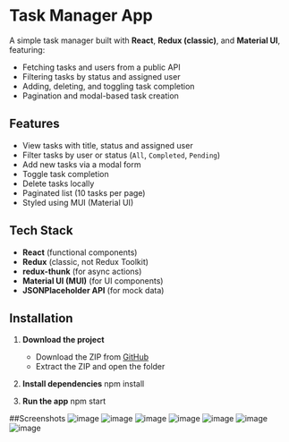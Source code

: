 # Task Manager App

A simple task manager built with **React**, **Redux (classic)**, and **Material UI**, featuring:

- Fetching tasks and users from a public API
- Filtering tasks by status and assigned user
- Adding, deleting, and toggling task completion
- Pagination and modal-based task creation

## Features

- View tasks with title, status and assigned user
- Filter tasks by user or status (`All`, `Completed`, `Pending`)
- Add new tasks via a modal form
- Toggle task completion
- Delete tasks locally
- Paginated list (10 tasks per page)
- Styled using MUI (Material UI)

## Tech Stack

- **React** (functional components)
- **Redux** (classic, not Redux Toolkit)
- **redux-thunk** (for async actions)
- **Material UI (MUI)** (for UI components)
- **JSONPlaceholder API** (for mock data)

## Installation

1. **Download the project**

   - Download the ZIP from [GitHub](https://github.com/shaila-patil/user-task-manager/tree/master)
   - Extract the ZIP and open the folder

2. **Install dependencies**
   npm install
3. **Run the app**
   npm start

##Screenshots
![image](https://github.com/user-attachments/assets/6ef8c737-e37b-401d-bba3-0cd3b5b123ac)
![image](https://github.com/user-attachments/assets/e480e1bc-db94-42d6-ad72-253ed4d3020a)
![image](https://github.com/user-attachments/assets/7f471fd6-b2f5-4e86-809d-a0d1d3a347cf)
![image](https://github.com/user-attachments/assets/5acb95ea-135d-4e46-867b-d1cc707b7115)
![image](https://github.com/user-attachments/assets/dca12a0c-3a4b-4a22-b19b-6870fe9f44db)
![image](https://github.com/user-attachments/assets/0fa9e0ec-18b1-4558-a8b2-32c7529830a2)
![image](https://github.com/user-attachments/assets/e490d6b7-d8ac-494f-8229-35cbfac09890)







